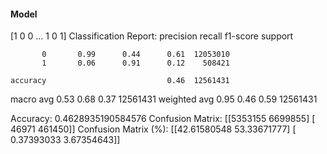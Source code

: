#### Model
[1 0 0 ... 1 0 1]
Classification Report:
              precision    recall  f1-score   support

           0       0.99      0.44      0.61  12053010
           1       0.06      0.91      0.12    508421

    accuracy                           0.46  12561431
   macro avg       0.53      0.68      0.37  12561431
weighted avg       0.95      0.46      0.59  12561431

Accuracy: 0.4628935190584576
Confusion Matrix:
[[5353155 6699855]
 [  46971  461450]]
Confusion Matrix (%):
[[42.61580548 53.33671777]
 [ 0.37393033  3.67354643]]
